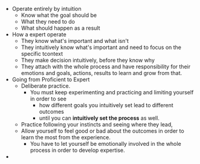 - Operate entirely by intuition
    - Know what the goal should be
    - What they need to do
    - What should happen as a result
- How a expert operate
    - They know what's important and what isn't
    - They intuitively know what's important and need to focus on the specific tcontext
    - They make decision intuitively, before they know why
    - They attach with the whole process and have responsibility for their emotions and goals, actions, results to learn and grow from that.
- Going from Proficient to Expert
    - Deliberate practice. 
        - You must keep experimenting and practicing and limiting yourself in order to see
            - how different goals you intuitively set lead to different outcomes
            - until you can **intuitively set the process** as well.
    - Practice following your instincts and seeing where they lead,
    - Allow yourself to feel good or bad about the outcomes in order to learn the most from the experience. 
        - You have to let yourself be emotionally involved in the whole process in order to develop expertise.
- 
